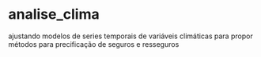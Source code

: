 # analise_clima
ajustando modelos de series temporais de variáveis climáticas para propor métodos para precificação de seguros e resseguros 

